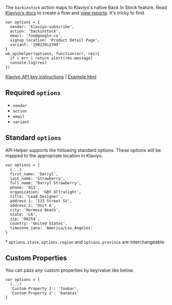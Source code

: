 The `backinstock` action maps to Klaviyo's native Back In Stock feature. Read [Klaviyo's docs](https://help.klaviyo.com/hc/en-us/articles/115003872251-Create-a-Back-in-Stock-Flow) to create a flow and [view reports](https://help.klaviyo.com/hc/en-us/articles/115003872251-Create-a-Back-in-Stock-Flow#back-in-stock-reports9). It's tricky to find.
```
var options = {
  vendor: 'klaviyo-subscribe',
  action: 'backinstock',
  email: 'foo@google.co',
  signup_location: 'Product Detail Page',
  variant: '19823912399'
}
wb_apihelper(options, function(err, res){
  if ( err ) return alert(res.message)
  console.log(res)
})
```
[Klaviyo API key instructions](instructions.md) | [Example html](../example.html)
## Required `options`
* `vendor`
* `action`
* `email`
* `variant`

## Standard `options`
API Helper supports the following standard options. These options will be mapped to the appropriate location in Klaviyo.
```
var options = {
  (...)
  first_name: 'Darryl',
  last_name: 'Strawberry',
  full_name: 'Darryl Strawberry',
  phone: '911',
  organization: 'GBY Ultralight',
  title: 'Lead Designer',
  address_1: '123 Street St',
  address_2: 'Unit A',
  city: 'Hermosa Beach',
  state: 'CA',
  zip: '90254',
  country: 'United States',
  timezone_iana: 'America/Los_Angeles'
}
```
\* `options.state`, `options.region` and `options.province` are interchangeable
## Custom Properties
You can pass any custom properties by key/value like below.
```
var options = {
  (...)
  'Custom Property 1': 'foobar',
  'Custom Property 2': 'bananas'
}
```
